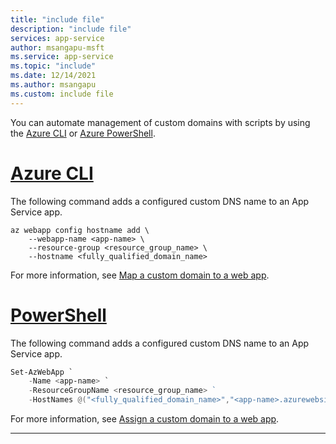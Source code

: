```yaml
---
title: "include file"
description: "include file"
services: app-service
author: msangapu-msft
ms.service: app-service
ms.topic: "include"
ms.date: 12/14/2021
ms.author: msangapu
ms.custom: include file
---
```


You can automate management of custom domains with scripts by using the [Azure CLI](/cli/azure/install-azure-cli) or [Azure PowerShell](/powershell/azure/).

# [Azure CLI](#tab/azurecli)
The following command adds a configured custom DNS name to an App Service app.

```azurecli 
az webapp config hostname add \
    --webapp-name <app-name> \
    --resource-group <resource_group_name> \
    --hostname <fully_qualified_domain_name>
``` 

For more information, see [Map a custom domain to a web app](../articles/app-service/scripts/cli-configure-custom-domain.md).

# [PowerShell](#tab/powershell)

The following command adds a configured custom DNS name to an App Service app.

```powershell  
Set-AzWebApp `
    -Name <app-name> `
    -ResourceGroupName <resource_group_name> ` 
    -HostNames @("<fully_qualified_domain_name>","<app-name>.azurewebsites.net")
```

For more information, see [Assign a custom domain to a web app](../articles/app-service/scripts/powershell-configure-custom-domain.md).

-----
